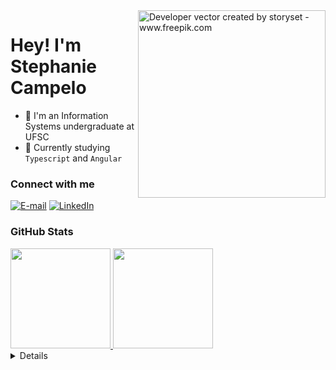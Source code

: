 <img align="right" alt="Developer vector created by storyset - www.freepik.com" height="300" src="https://github.com/steph-cs/steph-cs/assets/61119367/4dbc676b-fe18-4e88-b79d-e40d117dbe9d">
<h1 align="left">Hey! I'm Stephanie Campelo</h1>

- 🔭 I'm an Information Systems undergraduate at UFSC
- 🌱 Currently studying ``Typescript`` and ``Angular``

</hr>

<h3 align="left">Connect with me</h3>

[![E-mail](https://img.shields.io/badge/-Email-000?style=for-the-badge&logo=gmail&logoColor=8318fa&color:FFF)](mailto:stecampelo@gmail.com)
[![LinkedIn](https://img.shields.io/badge/-LinkedIn-000?style=for-the-badge&logo=linkedin&logoColor=8318fa&color:FFF)](https://www.linkedin.com/in/stephanie-campelo/)

<h3 align="left">GitHub Stats</h3>

<div align="left">
  <a href="https://github.com/steph-cs">
  <img height="160em" src="https://github-readme-stats-git-masterrstaa-rickstaa.vercel.app/api?username=steph-cs&hide_title=false&show_icons=true&include_all_commits=false&count_private=true&line_height=25&hide=issues&bg_color=000&title_color=8318fa&text_color=FFF&border_radius=3&border_color=fff&icon_color=8318fa&theme=midnight-purple"/>
  <img height="160em" src="https://github-readme-stats-git-masterrstaa-rickstaa.vercel.app/api/top-langs/?username=steph-cs&line_height=10&card_width=290&layout=compact&hide_title=false&count_private=true&langs_count=4&show_icons=true&title_color=8318fa&hide=html,css&bg_color=000&text_color=8B8B8B&border_radius=3&border_color=fff&count_private=true"/>
</div>

 <details align="left">
  <summary></summary> 
 
  - Badges by <a href="https://shields.io/">shields.io</a><br>
  - GitHub Stats by <a href="https://github.com/anuraghazra/github-readme-stats">anuraghazra</a>
  - Developer vector created by <a href="https://www.freepik.com/vectors/developer">storyset - www.freepik.com</a> (edited by author)
 
  <div align="right">Made with 💜 by <a href="https://github.com/steph-cs">SC</a>.</div>

</details>


